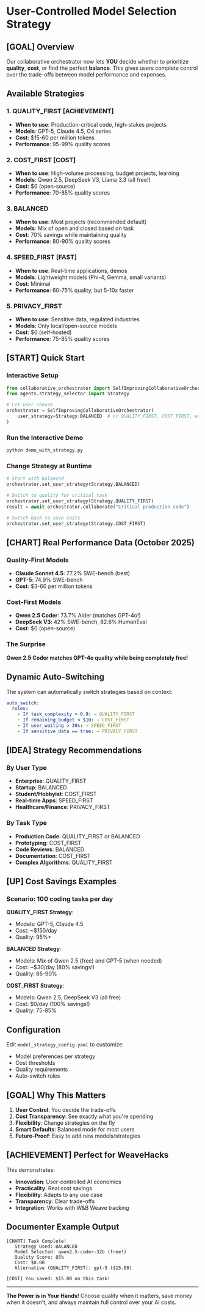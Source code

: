 # User-Controlled Model Selection Strategy

## [GOAL] Overview

Our collaborative orchestrator now lets **YOU** decide whether to prioritize **quality**, **cost**, or find the perfect **balance**. This gives users complete control over the trade-offs between model performance and expenses.

##  Available Strategies

### 1. **QUALITY_FIRST** [ACHIEVEMENT]
- **When to use**: Production-critical code, high-stakes projects
- **Models**: GPT-5, Claude 4.5, O4 series
- **Cost**: $15-60 per million tokens
- **Performance**: 95-99% quality scores

### 2. **COST_FIRST** [COST]
- **When to use**: High-volume processing, budget projects, learning
- **Models**: Qwen 2.5, DeepSeek V3, Llama 3.3 (all free!)
- **Cost**: $0 (open-source)
- **Performance**: 70-85% quality scores

### 3. **BALANCED** 
- **When to use**: Most projects (recommended default)
- **Models**: Mix of open and closed based on task
- **Cost**: 70% savings while maintaining quality
- **Performance**: 80-90% quality scores

### 4. **SPEED_FIRST** [FAST]
- **When to use**: Real-time applications, demos
- **Models**: Lightweight models (Phi-4, Gemma, small variants)
- **Cost**: Minimal
- **Performance**: 60-75% quality, but 5-10x faster

### 5. **PRIVACY_FIRST** 
- **When to use**: Sensitive data, regulated industries
- **Models**: Only local/open-source models
- **Cost**: $0 (self-hosted)
- **Performance**: 75-85% quality scores

## [START] Quick Start

### Interactive Setup
```python
from collaborative_orchestrator import SelfImprovingCollaborativeOrchestrator
from agents.strategy_selector import Strategy

# Let user choose
orchestrator = SelfImprovingCollaborativeOrchestrator(
    user_strategy=Strategy.BALANCED  # or QUALITY_FIRST, COST_FIRST, etc.
)
```

### Run the Interactive Demo
```bash
python demo_with_strategy.py
```

### Change Strategy at Runtime
```python
# Start with balanced
orchestrator.set_user_strategy(Strategy.BALANCED)

# Switch to quality for critical task
orchestrator.set_user_strategy(Strategy.QUALITY_FIRST)
result = await orchestrator.collaborate("Critical production code")

# Switch back to save costs
orchestrator.set_user_strategy(Strategy.COST_FIRST)
```

## [CHART] Real Performance Data (October 2025)

### Quality-First Models
- **Claude Sonnet 4.5**: 77.2% SWE-bench (best)
- **GPT-5**: 74.9% SWE-bench
- **Cost**: $3-60 per million tokens

### Cost-First Models
- **Qwen 2.5 Coder**: 73.7% Aider (matches GPT-4o!)
- **DeepSeek V3**: 42% SWE-bench, 82.6% HumanEval
- **Cost**: $0 (open-source)

### The Surprise
**Qwen 2.5 Coder matches GPT-4o quality while being completely free!**

##  Dynamic Auto-Switching

The system can automatically switch strategies based on context:

```yaml
auto_switch:
  rules:
    - If task_complexity > 0.9: → QUALITY_FIRST
    - If remaining_budget < $10: → COST_FIRST
    - If user_waiting > 30s: → SPEED_FIRST
    - If sensitive_data == true: → PRIVACY_FIRST
```

## [IDEA] Strategy Recommendations

### By User Type
- **Enterprise**: QUALITY_FIRST
- **Startup**: BALANCED
- **Student/Hobbyist**: COST_FIRST
- **Real-time Apps**: SPEED_FIRST
- **Healthcare/Finance**: PRIVACY_FIRST

### By Task Type
- **Production Code**: QUALITY_FIRST or BALANCED
- **Prototyping**: COST_FIRST
- **Code Reviews**: BALANCED
- **Documentation**: COST_FIRST
- **Complex Algorithms**: QUALITY_FIRST

## [UP] Cost Savings Examples

### Scenario: 100 coding tasks per day

**QUALITY_FIRST Strategy**:
- Models: GPT-5, Claude 4.5
- Cost: ~$150/day
- Quality: 95%+

**BALANCED Strategy**:
- Models: Mix of Qwen 2.5 (free) and GPT-5 (when needed)
- Cost: ~$30/day (80% savings!)
- Quality: 85-90%

**COST_FIRST Strategy**:
- Models: Qwen 2.5, DeepSeek V3 (all free)
- Cost: $0/day (100% savings!)
- Quality: 75-85%

##  Configuration

Edit `model_strategy_config.yaml` to customize:
- Model preferences per strategy
- Cost thresholds
- Quality requirements
- Auto-switch rules

## [GOAL] Why This Matters

1. **User Control**: You decide the trade-offs
2. **Cost Transparency**: See exactly what you're spending
3. **Flexibility**: Change strategies on the fly
4. **Smart Defaults**: Balanced mode for most users
5. **Future-Proof**: Easy to add new models/strategies

## [ACHIEVEMENT] Perfect for WeaveHacks

This demonstrates:
- **Innovation**: User-controlled AI economics
- **Practicality**: Real cost savings
- **Flexibility**: Adapts to any use case
- **Transparency**: Clear trade-offs
- **Integration**: Works with W&B Weave tracking

## Documenter Example Output

```
[CHART] Task Complete!
   Strategy Used: BALANCED
   Model Selected: qwen2.5-coder-32b (free!)
   Quality Score: 85%
   Cost: $0.00
   Alternative (QUALITY_FIRST): gpt-5 ($15.00)

[COST] You saved: $15.00 on this task!
```

---

**The Power is in Your Hands!** Choose quality when it matters, save money when it doesn't, and always maintain full control over your AI costs.